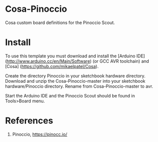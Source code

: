 # Cosa-Pinoccio

Cosa custom board definitions for the Pinoccio Scout.

# Install

To use this template you must download and install the [Arduino IDE]
(http://www.arduino.cc/en/Main/Software) (or GCC AVR toolchain) and
[Cosa] (https://github.com/mikaelpatel/Cosa).

Create the directory Pinoccio in your sketchbook hardware
directory. Download and unzip the Cosa-Pinoccio-master into your
sketchbook hardware/Pinoccio directory. Rename from
Cosa-Pinoccio-master to avr.

Start the Arduino IDE and the Pinoccio Scout should be found in
Tools>Board menu.

# References

1. Pinoccio, https://pinocc.io/

